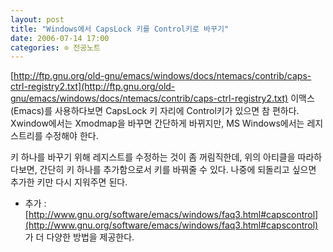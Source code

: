 ```yaml
---
layout: post
title: "Windows에서 CapsLock 키를 Control키로 바꾸기"
date: 2006-07-14 17:00
categories: ⊙ 전공노트
---
```


[http://ftp.gnu.org/old-gnu/emacs/windows/docs/ntemacs/contrib/caps-ctrl-registry2.txt](http://ftp.gnu.org/old-gnu/emacs/windows/docs/ntemacs/contrib/caps-ctrl-registry2.txt) 
이맥스(Emacs)를 사용하다보면 CapsLock 키 자리에 Control키가 있으면 참 편하다. Xwindow에서는 Xmodmap을 바꾸면 간단하게 바뀌지만, MS Windows에서는 레지스트리를 수정해야 한다.

키 하나를 바꾸기 위해 레지스트를 수정하는 것이 좀 꺼림직한데, 위의 아티클을 따라하다보면, 간단히 키 하나를 추가함으로서 키를 바꿔줄 수 있다. 나중에 되돌리고 싶으면 추가한 키만 다시 지워주면 된다.

* 추가 : [http://www.gnu.org/software/emacs/windows/faq3.html#capscontrol](http://www.gnu.org/software/emacs/windows/faq3.html#capscontrol) 가 더 다양한 방법을 제공한다.


       
